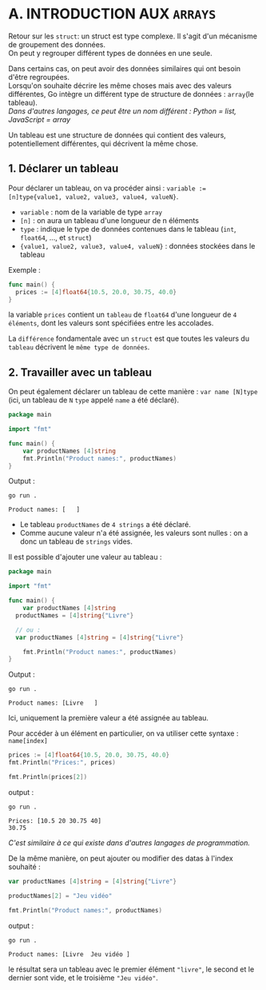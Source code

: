 # A. INTRODUCTION AUX `ARRAYS`

Retour sur les `struct`: un struct est type complexe. Il s'agit d'un mécanisme de groupement des données.  
On peut y regrouper différent types de données en une seule.  

Dans certains cas, on peut avoir des données similaires qui ont besoin d'être regroupées.  
Lorsqu'on souhaite décrire les même choses mais avec des valeurs différentes, Go intègre un différent type de structure de données : `array`(le tableau).  
_Dans d'autres langages, ce peut être un nom différent : Python = list, JavaScript = array_

Un tableau est une structure de données qui contient des valeurs, potentiellement différentes, qui décrivent la même chose.

## 1. Déclarer un tableau 

Pour déclarer un tableau, on va procéder ainsi : `variable := [n]type{value1, value2, value3, value4, valueN}`.  
* `variable` : nom de la variable de type `array`
* `[n]` : on aura un tableau d'une longueur de n éléments 
* `type` : indique le type de données contenues dans le tableau (`int`, `float64`, ..., et `struct`)
* `{value1, value2, value3, value4, valueN}` : données stockées dans le tableau

Exemple : 
```Go
func main() {
  prices := [4]float64{10.5, 20.0, 30.75, 40.0}
}
```
la variable `prices` contient un `tableau` de `float64` d'une longueur de `4 éléments`, dont les valeurs sont spécifiées entre les accolades.

La `différence` fondamentale avec un `struct` est que toutes les valeurs du `tableau` décrivent le `même type de données`. 

## 2. Travailler avec un tableau

On peut également déclarer un tableau de cette manière : `var name [N]type`  
(ici, un tableau de `N` `type` appelé `name` a été déclaré).

```Go
package main

import "fmt"

func main() {
	var productNames [4]string
	fmt.Println("Product names:", productNames)
}
```
Output :
```
go run .

Product names: [   ]
```
* Le tableau `productNames` de `4 strings` a été déclaré.
* Comme aucune valeur n'a été assignée, les valeurs sont nulles : on a donc un tableau de `strings` vides.

Il est possible d'ajouter une valeur au tableau : 
```Go
package main

import "fmt"

func main() {
	var productNames [4]string
  productNames = [4]string{"Livre"}

  // ou : 
  var productNames [4]string = [4]string{"Livre"}

	fmt.Println("Product names:", productNames)
}
```
Output :
```
go run .

Product names: [Livre   ]
```
Ici, uniquement la première valeur a été assignée au tableau.  

Pour accéder à un élément en particulier, on va utiliser cette syntaxe : `name[index]`
```Go
prices := [4]float64{10.5, 20.0, 30.75, 40.0}
fmt.Println("Prices:", prices)

fmt.Println(prices[2])
```
output :
```
go run .

Prices: [10.5 20 30.75 40]
30.75
```
_C'est similaire à ce qui existe dans d'autres langages de programmation._

De la même manière, on peut ajouter ou modifier des datas à l'index souhaité : 
```Go
var productNames [4]string = [4]string{"Livre"}

productNames[2] = "Jeu vidéo"

fmt.Println("Product names:", productNames)
```
output : 
```
go run .

Product names: [Livre  Jeu vidéo ]
```
le résultat sera un tableau avec le premier élément `"livre"`, le second et le dernier sont vide, et le troisième `"Jeu vidéo"`.